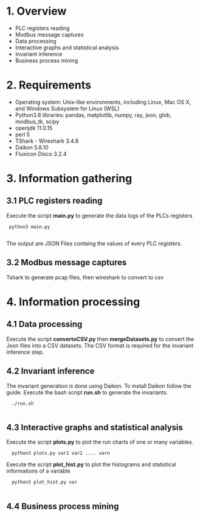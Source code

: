 # 1. Overview
- PLC registers reading
- Modbus message captures
- Data processing
- Interactive graphs and statistical analysis
- Invariant inference
- Business process mining


# 2. Requirements

- Operating system: Unix-like environments, including Linux, Mac OS X, and Windows Subsystem for Linux (WSL) 
- Python3.8 libraries: pandas, matplotlib, numpy, ray, json, glob, modbus_tk, scipy 
- openjdk 11.0.15 
- perl 5 
- TShark - Wireshark 3.4.8
- Daikon 5.8.10 
- Fluxicon Disco 3.2.4 

# 3. Information gathering

## 3.1 PLC registers reading
 Execute the script **main.py** to generate the data logs of the PLCs registers 
 ```
  python3 main.py
  
```
The output are JSON Files containg the values of every PLC registers.

## 3.2 Modbus message captures
Tshark to generate pcap files, then wireshark to convert to csv

# 4. Information processing

## 4.1 Data processing

Execute the script 	**convertoCSV.py** then **mergeDatasets.py** to convert the Json files into a CSV datasets. 
The CSV format is required for the invariant inference step. 
 

## 4.2 Invariant inference
The invariant generation is done using Daikon. To install Daikon follow the guide. 
Execute the bash script **run.sh** to generate the invariants. 
```
  ./run.sh
  
```



## 4.3 Interactive graphs and statistical analysis
Execute the script **plots.py** to plot the run charts of one or many variables. 
```
  python3 plots.py var1 var2 .... varn
```
Execute the script **plot_hist.py** to plot the histograms and statistical informations of a variable
```
  python3 plot_hist.py var
  
```

## 4.4 Business process mining
